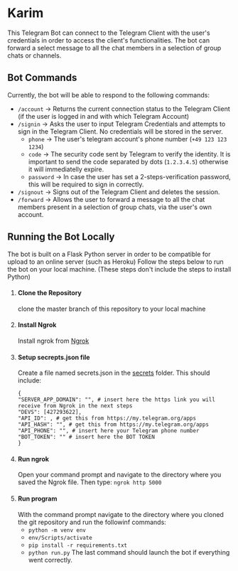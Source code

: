 # Karim
This Telegram Bot can connect to the Telegram Client with the user's credentials in order to access the client's functionalities. The bot can forward a select message to all the chat members in a selection of group chats or channels.

## Bot Commands
Currently, the bot will be able to respond to the following commands:
- ```/account``` -> Returns the current connection status to the Telegram Client (if the user is logged in and with which Telegram Account)
- ```/signin``` -> Asks the user to input Telegram Credentials and attempts to sign in the Telegram Client. No credentials will be stored in the server.
    * ```phone``` -> The user's telegram account's phone number (```+49 123 123 1234```)
    * ```code``` -> The security code sent by Telegram to verify the identity. It is important to send the code separated by dots (```1.2.3.4.5```) otherwise it will immediatelly expire.
    * ```password``` -> In case the user has set a 2-steps-verification password, this will be required to sign in correctly.
- ```/signout``` -> Signs out of the Telegram Client and deletes the session.
- ```/forward``` -> Allows the user to forward a message to all the chat members present in a selection of group chats, via the user's own account.

## Running the Bot Locally
The bot is built on a Flask Python server in order to be compatible for upload to an online server (such as Heroku)
Follow the steps below to run the bot on your local machine. (These steps don't include the steps to install Python)
1. #### Clone the Repository
    clone the master branch of this repository to your local machine
2. #### Install Ngrok
    Install ngrok from [Ngrok](https://ngrok.com/download)
3. #### Setup secrepts.json file
    Create a file named secrets.json in the [secrets](https://github.com/davidwickerhf/karim/tree/main/karim/secrets) folder. This should include:
    ```
    {
    "SERVER_APP_DOMAIN": "", # insert here the https link you will receive from Ngrok in the next steps
    "DEVS": [427293622], 
    "API_ID": , # get this from https://my.telegram.org/apps
    "API_HASH": "", # get this from https://my.telegram.org/apps
    "API_PHONE": "", # insert here your Telegram phone number
    "BOT_TOKEN": "" # insert here the BOT TOKEN
    }
    ```
4. #### Run ngrok 
    Open your command prompt and navigate to the directory where you saved the Ngrok file. Then type: ```ngrok http 5000```
5. #### Run program
    With the command prompt navigate to the directory where you cloned the git repository and run the followinf commands:
    * ```python -m venv env```
    * ```env/Scripts/activate```
    * ```pip install -r requirements.txt```
    * ```python run.py```
    The last command should launch the bot if everything went correctly.
